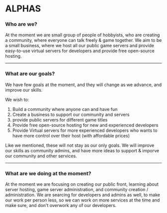 ALPHAS
=====

### Who are we?

At the moment we are small group of people of hobbyists, who are creating a community, where everyone can talk freely & game together.
We aim to be a small business, where we host all our public game servers and provide easy-to-use virtual servers for developers and provide free open-source hosting.

---

### What are our goals?

We have few goals at the moment, and they will change as we advance, and improve our skills.

We wish to:
1. Build a community where anyone can and have fun
2. Create a business to support our community and servers
3. provide public servers for different game titles
4. Provide free open-source hosting for new and experienced developers
5. Provide Virtual servers for more experienced developers who wants to have more control over their host (with affordable prices)

Like we mentioned, these will not stay as our only goals. We will improve our skills as community admins, and have more ideas to support & imporve our community and other services.

---

### What are we doing at the moment?

At the moment we are focusing on creating our public front, learning about server hosting, game server administration, and community creation / administration.
We are searcing for developers and admins as well, to make our work per person less, so we can work on more services at the time and make sure, and don't overwork any of our developers.
